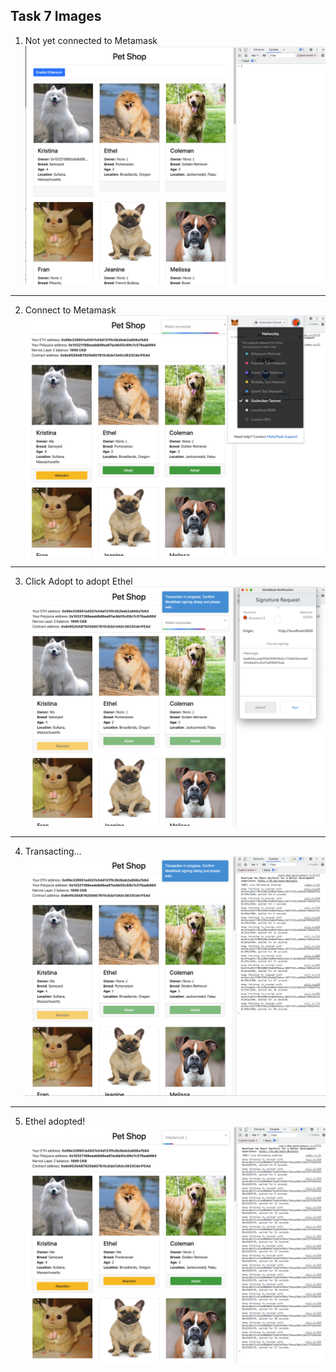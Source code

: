 ## Task 7 Images

1. Not yet connected to Metamask
![disconnected](./images/disconnected.png)
---
2. Connect to Metamask
![connected](./images/connected.png)
---
3. Click Adopt to adopt Ethel
![Signature Request](./images/signature-request.png)
---
4. Transacting...
![Transacting](./images/transacting.png)
---
5. Ethel adopted!
![Transaction complete](./images/transaction-complete.png)